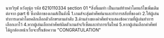 นายวิรุฬ  หวังยุนุ้ย
รหัส 6210110334
section 01
*สิ่งที่ผมทำ
    เป็นเกมส์ท้ายคำโดยแก้ไขเพิ่มเติมต่อจาก part 6 
    ซึ่งกติกาของเกมส์เป็นดังนี้
    1.เกมส์จะสุ่มคำศัพท์มาและทำการสลับที่ของคำ
    2.ให้ผู้เล่นทำการเดาคำโดยคลิกเลือกตัวอักษรตามลำดับ
    3.ด้านล่างของคำศัพท์จะแสดงข้อความที่ผู้เล่นทำการเลือกเอาไว้
    4.หากผู้เล่นเลือกคำศัพท์ผิดตัวเกมส์จะรีเซ็ตและทำการเริ่มใหม่
    5.หากผู้เล่นเลือกคำศัพท์ได้ถูกต้องหน้าเว็บจะปรื้นข้อความ "CONGRATULATION"